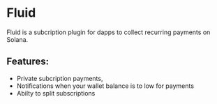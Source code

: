 # Fluid
Fluid is a subcription plugin for dapps to collect recurring payments on Solana.
## Features:
- Private subcription payments,
- Notifications when your wallet balance is to low for payments
- Abilty to split subscriptions

